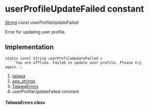 
<div>

# userProfileUpdateFailed constant

</div>


[String](https://api.flutter.dev/flutter/dart-core/String-class.html)
const userProfileUpdateFailed



Error for updating user profile.



## Implementation

``` language-dart
static const String userProfileUpdateFailed =
    'You are offline. Failed to update user profile. Please try again.';
```







1.  [talawa](../../index.html)
2.  [app_strings](../../constants_app_strings/)
3.  [TalawaErrors](../../constants_app_strings/TalawaErrors-class.html)
4.  userProfileUpdateFailed constant

##### TalawaErrors class







